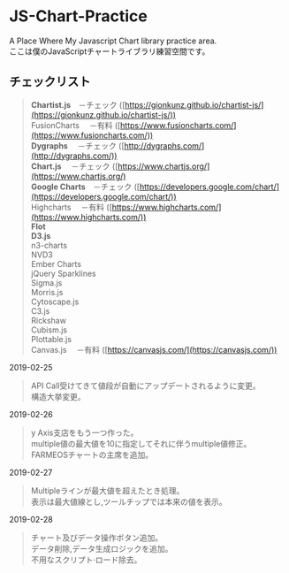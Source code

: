 # JS-Chart-Practice
A Place Where My Javascript Chart library practice area.  
ここは僕のJavaScriptチャートライブラリ練習空間です。

## チェックリスト
> **Chartist.js**　－チェック ([https://gionkunz.github.io/chartist-js/](https://gionkunz.github.io/chartist-js/))  
FusionCharts　     －有料 ([https://www.fusioncharts.com/](https://www.fusioncharts.com/))  
**Dygraphs**　     －チェック ([http://dygraphs.com/](http://dygraphs.com/))  
**Chart.js**　     －チェック ([https://www.chartjs.org/](https://www.chartjs.org/)  
**Google Charts**　－チェック ([https://developers.google.com/chart/](https://developers.google.com/chart/))  
Highcharts　       －有料 ([https://www.highcharts.com/](https://www.highcharts.com/))  
**Flot**  
**D3.js**  
n3-charts  
NVD3  
Ember Charts  
jQuery Sparklines  
Sigma.js  
Morris.js  
Cytoscape.js  
C3.js  
Rickshaw  
Cubism.js  
Plottable.js  
Canvas.js　        －有料 ([https://canvasjs.com/](https://canvasjs.com/))  


2019-02-25 
> API Call受けてきて値段が自動にアップデートされるように変更。  
> 構造大挙変更。  

2019-02-26
> y Axis支店をもう一つ作った。  
> multiple値の最大値を10に指定してそれに伴うmultiple値修正。  
> FARMEOSチャートの主席を追加。  

2019-02-27
> Multipleラインが最大値を超えたとき処理。  
> 表示は最大値線とし,ツールチップでは本来の値を表示。  

2019-02-28
> チャート及びデータ操作ボタン追加。  
> データ削除,データ生成ロジックを追加。  
> 不用なスクリプト·ロード除去。  
